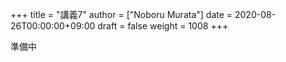 +++
title = "講義7"
author = ["Noboru Murata"]
date = 2020-08-26T00:00:00+09:00
draft = false
weight = 1008
+++

準備中